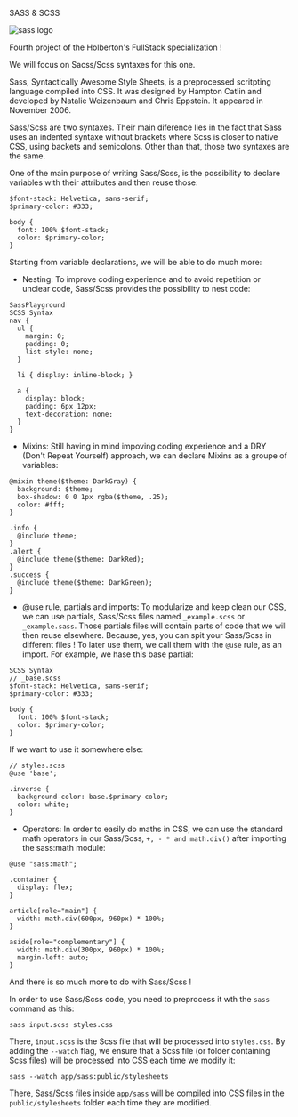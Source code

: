 SASS & SCSS

![sass logo](https://upload.wikimedia.org/wikipedia/commons/9/96/Sass_Logo_Color.svg)

Fourth project of the Holberton's FullStack specialization !

We will focus on Sacss/Scss syntaxes for this one.

Sass, Syntactically Awesome Style Sheets, is a preprocessed scritpting language compiled into CSS.
It was designed by Hampton Catlin and developed by Natalie Weizenbaum and Chris Eppstein. It appeared in November 2006.

Sass/Scss are two syntaxes. Their main diference lies in the fact that Sass uses an indented syntaxe without brackets where Scss is closer to native CSS, using backets and semicolons. Other than that, those two syntaxes are the same.

One of the main purpose of writing Sass/Scss, is the possibility to declare variables with their attributes and then reuse those:
```
$font-stack: Helvetica, sans-serif;
$primary-color: #333;

body {
  font: 100% $font-stack;
  color: $primary-color;
}
```
Starting from variable declarations, we will be able to do much more:

- Nesting:
To improve coding experience and to avoid repetition or unclear code, Sass/Scss provides the possibility to nest code:
```
SassPlayground
SCSS Syntax
nav {
  ul {
    margin: 0;
    padding: 0;
    list-style: none;
  }

  li { display: inline-block; }

  a {
    display: block;
    padding: 6px 12px;
    text-decoration: none;
  }
}
```
- Mixins:
Still having in mind impoving coding experience and a DRY (Don't Repeat Yourself) approach, we can declare Mixins as a groupe of variables:
```
@mixin theme($theme: DarkGray) {
  background: $theme;
  box-shadow: 0 0 1px rgba($theme, .25);
  color: #fff;
}

.info {
  @include theme;
}
.alert {
  @include theme($theme: DarkRed);
}
.success {
  @include theme($theme: DarkGreen);
}
```

- @use rule, partials and imports:
To modularize and keep clean our CSS, we can use partials, Sass/Scss files named `_example.scss` or `_example.sass`. Those partials files will contain parts of code that we will then reuse elsewhere. Because, yes, you can spit your Sass/Scss in different files !
To later use them, we call them with the `@use` rule, as an import. For example, we hase this base partial:
```
SCSS Syntax
// _base.scss
$font-stack: Helvetica, sans-serif;
$primary-color: #333;

body {
  font: 100% $font-stack;
  color: $primary-color;
}
```
If we want to use it somewhere else:
```
// styles.scss
@use 'base';

.inverse {
  background-color: base.$primary-color;
  color: white;
}
```

- Operators:
In order to easily do maths in CSS, we can use the standard math operators in our Sass/Scss, `+, - * and math.div()` after importing the sass:math module:
```
@use "sass:math";

.container {
  display: flex;
}

article[role="main"] {
  width: math.div(600px, 960px) * 100%;
}

aside[role="complementary"] {
  width: math.div(300px, 960px) * 100%;
  margin-left: auto;
}
```

And there is so much more to do with Sass/Scss !

In order to use Sass/Scss code, you need to preprocess it wth the `sass` command as this:
```
sass input.scss styles.css
```
There, `input.scss` is the Scss file that will be processed into `styles.css`.
By adding the `--watch` flag, we ensure that a Scss file (or folder containing Scss files) will be processed into CSS each time we modify it:
```
sass --watch app/sass:public/stylesheets
```
There, Sass/Scss files inside `app/sass` will be compiled into CSS files in the `public/stylesheets` folder each time they are modified.